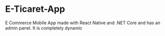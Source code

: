 # E-Ticaret-App
E Commerce Mobile App made with React Native and .NET Core and has an admin panel. It is completely dynamic
